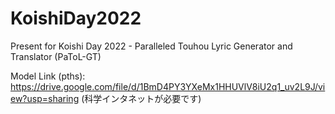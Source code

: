 # KoishiDay2022
Present for Koishi Day 2022 - Paralleled Touhou Lyric Generator and Translator (PaToL-GT)

Model Link (pths): https://drive.google.com/file/d/1BmD4PY3YXeMx1HHUVlV8iU2q1_uv2L9J/view?usp=sharing (科学インタネットが必要です)
